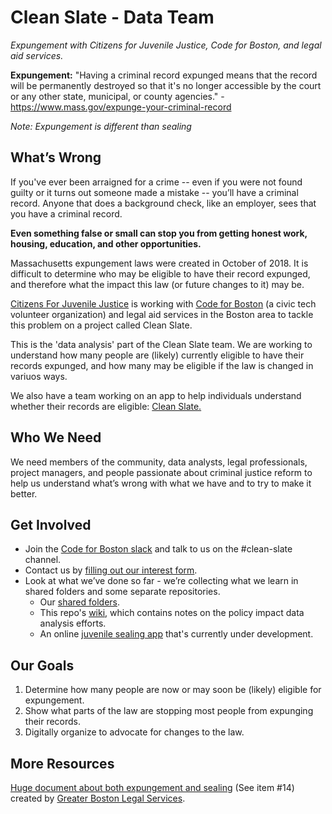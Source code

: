 <!-- README.md -->

# Clean Slate - Data Team

_Expungement with Citizens for Juvenile Justice, Code for Boston, and legal aid services._

**Expungement:** "Having a criminal record expunged means that the record will be permanently destroyed so that it's no longer accessible by the court or any other state, municipal, or county agencies." - https://www.mass.gov/expunge-your-criminal-record

_Note: Expungement is different than sealing_

## What’s Wrong

If you've ever been arraigned for a crime -- even if you were not found guilty or it turns out someone made a mistake -- you’ll have a criminal record. Anyone that does a background check, like an employer, sees that you have a criminal record.

**Even something false or small can stop you from getting honest work, housing, education, and other opportunities.**

Massachusetts expungement laws were created in October of 2018. It is difficult to determine who may be eligible to have their record expunged, and therefore what the impact this law (or future changes to it) may be. 

[Citizens For Juvenile Justice](https://www.cfjj.org/) is working with [Code for Boston](https://www.codeforboston.org/) (a civic tech volunteer organization) and legal aid services in the Boston area to tackle this problem on a project called Clean Slate.

This is the 'data analysis' part of the Clean Slate team. We are working to understand how many people are (likely) currently eligible to have their records expunged, and how many may be eligible if the law is changed in variuos ways. 

We also have a team working on an app to help individuals understand whether their records are eligible: [Clean Slate.](https://github.com/codeforboston/clean-slate/)

## Who We Need

We need members of the community, data analysts, legal professionals, project managers, and people passionate about criminal justice reform to help us understand what’s wrong with what we have and to try to make it better.

## Get Involved

- Join the [Code for Boston slack](https://communityinviter.com/apps/cfb-public/code-for-boston) and talk to us on the #clean-slate channel.
- Contact us by [filling out our interest form](https://forms.gle/FZrBfNjC6JNtsQXP7).
- Look at what we’ve done so far - we’re collecting what we learn in shared folders and some separate repositories.
  - Our [shared folders](https://drive.google.com/drive/folders/1EiEt97817QzZNip9X5yrsXAdPCqUdF0M?usp=sharing).
  - This repo's [wiki](https://github.com/codeforboston/clean-slate/wiki), which contains notes on the policy impact data analysis efforts.
  - An online [juvenile sealing app](https://github.com/knod/docassemble-juvenilesealing) that's currently under development.

## Our Goals

1. Determine how many people are now or may soon be (likely) eligible for expungement. 
1. Show what parts of the law are stopping most people from expunging their records.
1. Digitally organize to advocate for changes to the law.

## More Resources

[Huge document about both expungement and sealing](https://www.gbls.org/sites/default/files/2019-04/know-your-cori-rights-041819.pdf) (See item #14) created by [Greater Boston Legal Services](https://gbls.org/).

